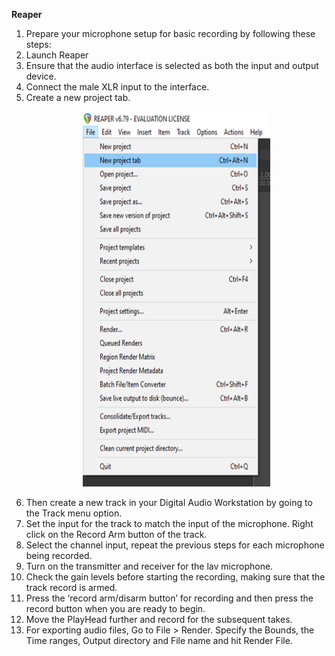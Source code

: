 **Reaper**
1. Prepare your microphone setup for basic recording by following these steps:
2. Launch Reaper
3. Ensure that the audio interface is selected as both the input and output device. 
4. Connect the male XLR input to the interface.
5. Create a new project tab.
       <p align="center">
     <img src="images/reaper/project.png" width="300" height="600" alt="Open Device">
   </p>
7. Then create a new track in your Digital Audio Workstation by going to the Track menu option.
8. Set the input for the track to match the input of the microphone. Right click on the Record Arm button of the track.
9. Select the channel input, repeat the previous steps for each microphone being recorded.
10. Turn on the transmitter and receiver for the lav microphone.
11. Check the gain levels before starting the recording, making sure that the track record is armed.
12. Press the ‘record arm/disarm button’ for recording and then press the record button when you are ready to begin.
13. Move the PlayHead further and record for the subsequent takes.
14. For exporting audio files, Go to File > Render. Specify the Bounds, the Time ranges, Output directory and File name and hit Render File.
